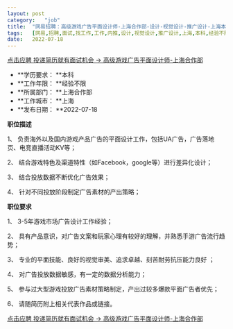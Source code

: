```yaml
---
layout:	post
category:	"job"
title:	"网易招聘：高级游戏广告平面设计师-上海合作部-设计-视觉设计-推广设计-上海本科经验不限"
tags:	[网易,招聘,面试,找工作,工作,内推,设计,视觉设计,推广设计,上海,本科,经验不限]
date:	2022-07-18
---
```


[点击应聘 投递简历就有面试机会 ->  高级游戏广告平面设计师-上海合作部](http://mobile.bole.netease.com/bole/boleDetail?id=41613&employeeId=346f03c3cda5f04c&key=all)



- **学历要求： **本科
- **工作年限： **经验不限
- **所属部门： **上海合作部
- **工作城市： **上海
- **发布日期： **2022-07-18



**职位描述**

1、	负责海外以及国内游戏产品广告的平面设计工作，包括UA广告，广告落地页、电竞直播活动KV等；

2、	结合游戏特色及渠道特性（如Facebook，google等）进行差异化设计；

3、	结合投放数据不断优化广告效果；

4、	针对不同投放阶段制定广告素材的产出策略；





**职位要求**

1、	3-5年游戏市场广告设计工作经验；

2、	具有产品意识，对广告文案和玩家心理有较好的理解，并熟悉手游广告流行趋势；

3、	专业的平面技能、良好的视觉审美、追求卓越、刻苦耐劳抗压能力良好 ；

4、	对广告投放数据敏感，有一定的数据分析能力；

5、	参与过大型游戏投放广告素材策略制定，产出过较多爆款平面广告者优先；

6、	请随简历附上相关代表作品或链接。





[点击应聘 投递简历就有面试机会 ->  高级游戏广告平面设计师-上海合作部](http://mobile.bole.netease.com/bole/boleDetail?id=41613&employeeId=346f03c3cda5f04c&key=all)